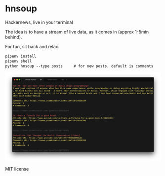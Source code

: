 # hnsoup
Hackernews, live in your terminal

The idea is to have a stream of live data, as it comes in (approx 1-5min behind).

For fun, sit back and relax.

```
pipenv install
pipenv shell
python hnsoup --type posts     # for new posts, default is comments
```

![hnsoup](./screenshot.png)

MIT license
